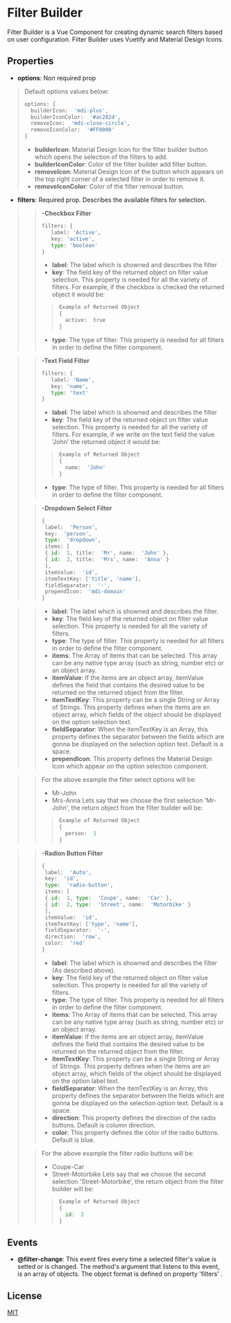 # Filter Builder
Filter Builder is a Vue Component for creating dynamic search filters based on user configuration. Filter Builder uses Vuetify and Material Design Icons.

## Properties
 * **options**: Non required prop
>Default options values below:
> ```python
> options: {
>	builderIcon:  'mdi-plus',
>	builderIconColor:  '#ac282d',
>	removeIcon:  'mdi-close-circle',
>	removeIconColor:  '#FF0000'
> }
> ```
> * **builderIcon**: Material Design Icon for the filter builder button which opens the selection of the filters to add.
> * **builderIconColor**: Color of the filter builder add filter button.
> * **removeIcon**: Material Design Icon of the button which appears on the top right corner of a selected filter in order to remove it.
> * **removeIconColor**: Color of the filter removal button.
* **filters**: Required prop. Describes the available filters for selection.
> > **-Checkbox Filter**
> >  ```python
> >filters: {
> >		label: 'Active',
> >		key: 'active',
> >		type: 'boolean'
> >}
> >```
> > * **label**: The label which is showned and describes the filter
> > * **key**: The field key of the returned object on filter value selection. This property is needed for all the variety of filters. For example, if the checkbox is checked the returned object it would be:
> > >  ```python
> >> Example of Returned Object
> > >{
>> >	active:  true
>> >}
>> >```
> > * **type**: The type of filter. This property is needed for all filters in order to define the filter component.

> > **-Text Field Filter**
> >  ```python
> >filters: {
> >		label: 'Name',
> >		key: 'name',
> >		type: 'text'
> >}
> >```
> > * **label**: The label which is showned and describes the filter
> > * **key**: The field key of the returned object on filter value selection. This property is needed for all the variety of filters. For example, if we write on the text field the value 'John' the returned object it would be:
> > >  ```python
> >>Example of Returned Object
> > >{
>> >	name:  'John'
>> >}
>> >```
> > * **type**: The type of filter. This property is needed for all filters in order to define the filter component.
> 
> >**-Dropdown Select Filter**
>>```python 
>>{
>>	label:  'Person',
>>	key:  'person',
>>	type:  'dropdown',
>>	items: [
>>	{ id:  1, title:  'Mr', name:  'John' },
>>	{ id:  2, title:  'Mrs', name:  'Anna' }
>>	],
>>	itemValue:  'id',
>>	itemTextKey: ['title', 'name'],
>>	fieldSeparator:  '-',
>>	prependIcon:  'mdi-domain'
>>}

> > * **label**: The label which is showned and describes the filter.
> > * **key**: The field key of the returned object on filter value selection. This property is needed for all the variety of filters.
> > * **type**: The type of filter. This property is needed for all filters in order to define the filter component.
> > * **items**:  The Array of items that can be selected. This array can be any native type array (such as string, number etc) or an object array.
> > * **itemValue**: If the items are an object array, itemValue defines the field that contains the desired value to be returned on the returned object from the filter.
> > * **itemTextKey**: This property can be a single String or Array of Strings. This property defines when the items are an object array, which fields of the object should be displayed on the  option selection text.
> >* **fieldSeparator**: When the itemTextKey is an Array, this property defines the separator between the fields which are gonna be displayed on the selection option text. Default is a space.
> > * **prependIcon**:  This property defines the Material Design Icon which appear on the option selection component.

>>For the above example the filter select options will be:
>> * Mr-John
>> * Mrs-Anna
>Lets say that we choose the first selection 'Mr-John', the return object from the filter builder will be:
> > >  ```python
> >>Example of Returned Object
> > >{
>> >	person:  1
>> >}
>> >```

> >**-Radion Button Filter**
>>```python 
>>{
>>	label:  'Auto',
>>	key:  'id',
>>	type:  'radio-button',
>>	items: [
>>	{ id:  1, type:  'Coupe', name:  'Car' },
>>	{ id:  2, type:  'Street', name:  'Motorbike' }
>>	],
>>	itemValue:  'id',
>>	itemTextKey: ['type', 'name'],
>>	fieldSeparator:  '-',
>>	direction:  'row',
>>	color:  'red'
>>}
>> ```
> > * **label**: The label which is showned and describes the filter (As described above).
> > * **key**: The field key of the returned object on filter value selection. This property is needed for all the variety of filters.
> > * **type**: The type of filter. This property is needed for all filters in order to define the filter component.
> > * **items**:  The Array of items that can be selected. This array can be any native type array (such as string, number etc) or an object array.
> > * **itemValue**: If the items are an object array, itemValue defines the field that contains the desired value to be returned on the returned object from the filter.
> > * **itemTextKey**: This property can be a single String or Array of Strings. This property defines when the items are an object array, which fields of the object should be displayed on the option label text.
> >* **fieldSeparator**: When the itemTextKey is an Array, this property defines the separator between the fields which are gonna be displayed on the selection option text. Default is a space.
> >* **direction**:  This property defines the direction of the radio buttons. Default is column direction.
> > * **color**:  This property defines the color of the radio buttons. Default is blue.
>
>>For the above example the filter radio buttons will be:
>> * Coupe-Car
>> * Street-Motorbike
>Lets say that we choose the second selection 'Street-Motorbike', the return object from the filter builder will be:
> > >  ```python
> >>Example of Returned Object
> > >{
>> >	id:  2
>> >}
>> >```
## Events
* **@filter-change**: This event fires every time a selected filter's value is setted or is changed. The method's argument that listens to this event, is an array of objects.
The object format is defined on property 'filters' .

## License
[MIT](https://choosealicense.com/licenses/mit/)